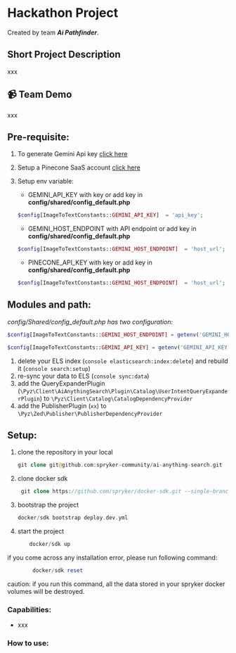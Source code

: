# Hackathon Project
Created by team ***Ai Pathfinder***.

## Short Project Description
xxx

## 📹 Team Demo

xxx

## Pre-requisite:
1. To generate Gemini Api key [click here](https://aistudio.google.com/app/apikey)
2. Setup a Pinecone SaaS account [click here](https://login.pinecone.io/login)
3. Setup env variable:

    - GEMINI_API_KEY with key or add key in **config/shared/config_default.php**

    ```php
    $config[ImageToTextConstants::GEMINI_API_KEY]  = 'api_key';
    ```

    - GEMINI_HOST_ENDPOINT with API endpoint or add key in **config/shared/config_default.php**

    ```php
    $config[ImageToTextConstants::GEMINI_HOST_ENDPOINT]  = 'host_url';
   ```

    - PINECONE_API_KEY with key or add key in **config/shared/config_default.php**

    ```php
    $config[ImageToTextConstants::GEMINI_HOST_ENDPOINT]  = 'host_url';
    ```

## Modules and path:

*config/Shared/config_default.php has two configuration:*

```php
$config[ImageToTextConstants::GEMINI_HOST_ENDPOINT] = getenv('GEMINI_HOST_ENDPOINT') ? : 'host_url';
```

```php
$config[ImageToTextConstants::GEMINI_API_KEY] = getenv('GEMINI_API_KEY') ? : 'api_key';
```

1. delete your ELS index (`console elasticsearch:index:delete`) and rebuild it (`console search:setup`)
2. re-sync your data to ELS (`console sync:data`)
3. add the QueryExpanderPlugin (``\Pyz\Client\AiAnythingSearch\Plugin\Catalog\UserIntentQueryExpanderPlugin``) to ``\Pyz\Client\Catalog\CatalogDependencyProvider``
4. add the PublisherPlugin (`xx`) to ``\Pyz\Zed\Publisher\PublisherDependencyProvider``

## Setup:

1. clone the repository in your local
   ```php
   git clone git@github.com:spryker-community/ai-anything-search.git
   ```
2. clone docker sdk
    ```php
     git clone https://github.com/spryker/docker-sdk.git --single-branch docker
    ```
3. bootstrap the project
    ```php
    docker/sdk bootstrap deploy.dev.yml
    ```
4. start the project
 ```php
        docker/sdk up
 ```
if you come across any installation error, please run following command:
```php
        docker/sdk reset
 ```
caution:  if you run this command, all the data stored in your spryker docker volumes will be destroyed.

### Capabilities:

- xxx

### How to use:

